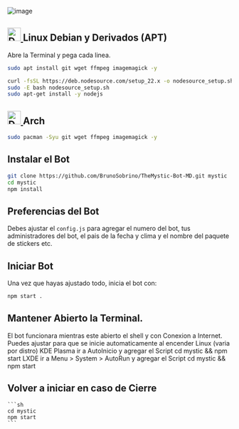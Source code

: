 ![image](https://github.com/weskerty/TheMysticMOD/assets/82781997/7160fd2b-1bdf-4e4a-b907-9b1868a0b440)

## <a href="https://www.debian.org/index.es.html"><img src="https://github.com/weskerty/TheMysticMOD/assets/82781997/17826d71-3d7f-4416-b27e-43ea48b27cdf" width="30" height="30" alt="Debian"/> </a> Linux Debian y Derivados (APT)
Abre la Terminal y pega cada linea.

```sh
sudo apt install git wget ffmpeg imagemagick -y
```

```sh
curl -fsSL https://deb.nodesource.com/setup_22.x -o nodesource_setup.sh
sudo -E bash nodesource_setup.sh
sudo apt-get install -y nodejs
```

## <a href="https://archlinux.org/"><img src="https://github.com/weskerty/TheMysticMOD/assets/82781997/3802b31d-230b-41df-b60c-450f12d4d7f7" width="30" height="30" alt="Debian"/> </a> Arch 
```sh
sudo pacman -Syu git wget ffmpeg imagemagick -y
```

## Instalar el Bot

```sh
git clone https://github.com/BrunoSobrino/TheMystic-Bot-MD.git mystic
cd mystic
npm install
```

## Preferencias del Bot
Debes ajustar el `config.js` para agregar el numero del bot, tus administradores del bot, el pais de la fecha y clima y el nombre del paquete de stickers etc.

## Iniciar Bot
Una vez que hayas ajustado todo, inicia el bot con:
```sh
npm start .
```

## Mantener Abierto la Terminal.
El bot funcionara mientras este abierto el shell y con Conexion a Internet.
Puedes ajustar para que se inicie automaticamente al encender Linux (varia por distro)
KDE Plasma ir a AutoInicio y agregar el Script cd mystic && npm start 
LXDE ir a Menu > System > AutoRun y agregar el Script cd mystic && npm start 

## Volver a iniciar en caso de Cierre
	
    ```sh
    cd mystic
	npm start 
    ```
